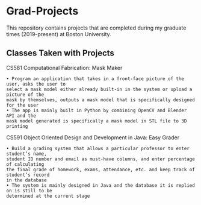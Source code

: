 # Grad-Projects
This repository contains projects that are completed during my graduate times (2019-present) at Boston University.

## Classes Taken with Projects
CS581 Computational Fabrication: Mask Maker
```
• Program an application that takes in a front-face picture of the user, asks the user to
select a mask model either already built-in in the system or upload a picture of the
mask by themselves, outputs a mask model that is specifically designed for the user
• The app is mainly built in Python by combining OpenCV and Blender API and the
mask model generated is specifically a mask model in STL file to 3D printing
```


CS591 Object Oriented Design and Development in Java: Easy Grader
```
• Build a grading system that allows a particular professor to enter student’s name, 
student ID number and email as must-have columns, and enter percentage of calculating 
the final grade of homework, exams, attendance, etc. and keep track of student’s record
in the database
• The system is mainly designed in Java and the database it is replied on is still to be
determined at the current stage
```
